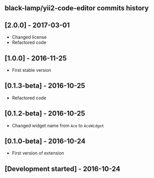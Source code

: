 black-lamp/yii2-code-editor commits history
------------------------------------------

## [2.0.0] - 2017-03-01

- Changed license
- Refactored code

## [1.0.0] - 2016-11-25

- First stable version

## [0.1.3-beta] - 2016-10-25

- Refactored code

## [0.1.2-beta] - 2016-10-25

- Changed widget name from `Ace` to `AceWidget`

## [0.1.0-beta] - 2016-10-24

- First version of extension

## [Development started] - 2016-10-24